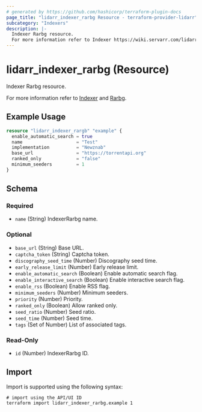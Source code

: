 ```yaml
---
# generated by https://github.com/hashicorp/terraform-plugin-docs
page_title: "lidarr_indexer_rarbg Resource - terraform-provider-lidarr"
subcategory: "Indexers"
description: |-
  Indexer Rarbg resource.
  For more information refer to Indexer https://wiki.servarr.com/lidarr/settings#indexers and Rarbg https://wiki.servarr.com/lidarr/supported#rarbg.
---
```


# lidarr_indexer_rarbg (Resource)

<!-- subcategory:Indexers -->Indexer Rarbg resource.
For more information refer to [Indexer](https://wiki.servarr.com/lidarr/settings#indexers) and [Rarbg](https://wiki.servarr.com/lidarr/supported#rarbg).

## Example Usage

```terraform
resource "lidarr_indexer_rargb" "example" {
  enable_automatic_search = true
  name                    = "Test"
  implementation          = "Newznab"
  base_url                = "https://torrentapi.org"
  ranked_only             = "false"
  minimum_seeders         = 1
}
```

<!-- schema generated by tfplugindocs -->
## Schema

### Required

- `name` (String) IndexerRarbg name.

### Optional

- `base_url` (String) Base URL.
- `captcha_token` (String) Captcha token.
- `discography_seed_time` (Number) Discography seed time.
- `early_release_limit` (Number) Early release limit.
- `enable_automatic_search` (Boolean) Enable automatic search flag.
- `enable_interactive_search` (Boolean) Enable interactive search flag.
- `enable_rss` (Boolean) Enable RSS flag.
- `minimum_seeders` (Number) Minimum seeders.
- `priority` (Number) Priority.
- `ranked_only` (Boolean) Allow ranked only.
- `seed_ratio` (Number) Seed ratio.
- `seed_time` (Number) Seed time.
- `tags` (Set of Number) List of associated tags.

### Read-Only

- `id` (Number) IndexerRarbg ID.

## Import

Import is supported using the following syntax:

```shell
# import using the API/UI ID
terraform import lidarr_indexer_rarbg.example 1
```
